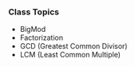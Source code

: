 ### Class Topics
- BigMod
- Factorization
- GCD (Greatest Common Divisor)
- LCM (Least Common Multiple)
